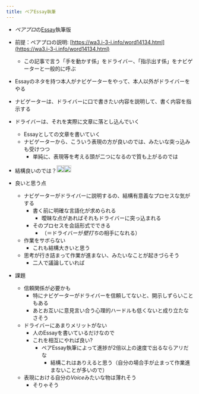 ```yaml
---
title: ペアEssay執筆
---
```


* *ペアプロ*の[Essay](Essay.md)執筆版

* 前提：ペアプロの説明: [https://wa3.i-3-i.info/word14134.html](https://wa3.i-3-i.info/word14134.html)
  
  * この記事で言う「手を動かす係」をドライバー、「指示出す係」をナビゲーターと一般的に呼ぶ
* Essayのネタを持つ本人がナビゲーターをやって、本人以外がドライバーをやる

* ナビゲーターは、ドライバーに口で書きたい内容を説明して、書く内容を指示する

* ドライバーは、それを実際に文章に落とし込んでいく
  
  * Essayとしての文章を書いていく
  * ナビゲーターから、こういう表現の方が良いのでは、みたいな突っ込みも受けつつ
    * 単純に、表現等を考える頭が二つになるので質も上がるのでは
* 結構良いのでは？<img src='https://scrapbox.io/api/pages/blu3mo-public/blu3mo/icon' alt='blu3mo.icon' height="19.5"/><img src='https://scrapbox.io/api/pages/blu3mo-public/blu3mo/icon' alt='blu3mo.icon' height="19.5"/>

* 良いと思う点
  
  * ナビゲーターがドライバーに説明するの、結構有意義なプロセスな気がする
    * 書く前に明確な言語化が求められる
      * 曖昧な点があればそれもドライバーに突っ込まれる
    * そのプロセスを会話形式でできる
      * （＝ドライバーが*壁打ち*の相手になれる）
  * 作業をサボらない
    * これも結構大きいと思う
  * 思考が行き詰まって作業が進まない、みたいなことが起きづらそう
    * 二人で議論していれば
* 課題
  
  * 信頼関係が必要かも
    * 特にナビゲーターがドライバーを信頼してないと、開示しずらいこともある
    * あとお互いに意見言い合う心理的ハードルも低くないと成り立たなさそう
  * ドライバーにあまりメリットがない
    * 人のEssayを書いているだけなので
    * これを相互にやれば良い?
      * ペアEssay執筆によって進捗が2倍以上の速度で出るならアリだな
        * 結構これはありえると思う（自分の場合手が止まって作業進まないことが多いので）
  * 表現における自分の*Voice*みたいな物は薄れそう
    * そりゃそう
